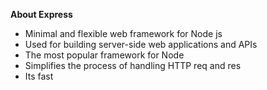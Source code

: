 **About Express**

- Minimal and flexible web framework for Node js
- Used for building server-side web applications and APIs
- The most popular framework for Node
- Simplifies the process of handling HTTP req and res
- Its fast
